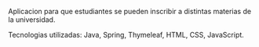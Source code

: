 Aplicacion para que estudiantes se pueden inscribir a distintas materias de la universidad.

Tecnologias utilizadas:
Java, Spring, Thymeleaf, HTML, CSS, JavaScript.
